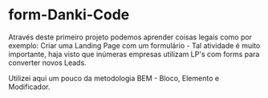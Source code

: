 # form-Danki-Code
Através deste primeiro projeto podemos aprender coisas legais como por exemplo: Criar uma Landing Page com um formulário - Tal atividade é muito importante, haja visto que inúmeras empresas utilizam LP's com forms para converter novos Leads.

Utilizei aqui um pouco da metodologia BEM - Bloco, Elemento e Modificador. 
